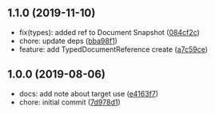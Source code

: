 ## 1.1.0 (2019-11-10)

- fix(types): added ref to Document Snapshot ([084cf2c](https://github.com/bbangert/typesafe-node-firestore/commit/084cf2c))
- chore: update deps ([bba98f1](https://github.com/bbangert/typesafe-node-firestore/commit/bba98f1))
- feature: add TypedDocumentReference create ([a7c59ce](https://github.com/bbangert/typesafe-node-firestore/commit/a7c59ce))

## 1.0.0 (2019-08-06)

- docs: add note about target use ([e4163f7](https://github.com/bbangert/typesafe-node-firestore/commit/e4163f7))
- chore: initial commit ([7d978d1](https://github.com/bbangert/typesafe-node-firestore/commit/7d978d1))

